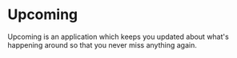 Upcoming
======

Upcoming is an application which keeps you updated about what's happening around so that you never miss anything again.

